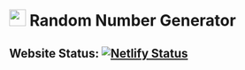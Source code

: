 #  <img src="https://i.ibb.co/whC7jyD/709388.png" width="30" height="30"> Random Number Generator
## Website Status: [![Netlify Status](https://api.netlify.com/api/v1/badges/8746010d-5dd5-47bf-8581-68f57ed3fcd8/deploy-status)](https://app.netlify.com/sites/serene-hoover-257d4f/deploys)
